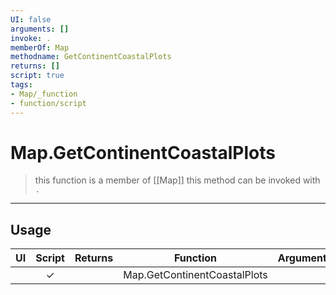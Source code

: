 ```yaml
---
UI: false
arguments: []
invoke: .
memberOf: Map
methodname: GetContinentCoastalPlots
returns: []
script: true
tags:
- Map/_function
- function/script
---
```

# Map.GetContinentCoastalPlots
> this function is a member of [[Map]]
> this method can be invoked with `.`
-----
## Usage
|  UI | Script | Returns | Function | Arguments |
|:---:|:------:|-------:|:--------:|:---------|
| |✓||Map.GetContinentCoastalPlots||
